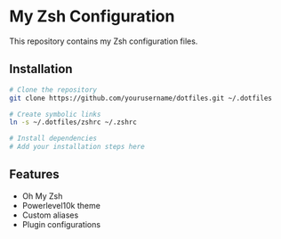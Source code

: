 # My Zsh Configuration

This repository contains my Zsh configuration files.

## Installation

```bash
# Clone the repository
git clone https://github.com/yourusername/dotfiles.git ~/.dotfiles

# Create symbolic links
ln -s ~/.dotfiles/zshrc ~/.zshrc

# Install dependencies
# Add your installation steps here
```

## Features

- Oh My Zsh
- Powerlevel10k theme
- Custom aliases
- Plugin configurations